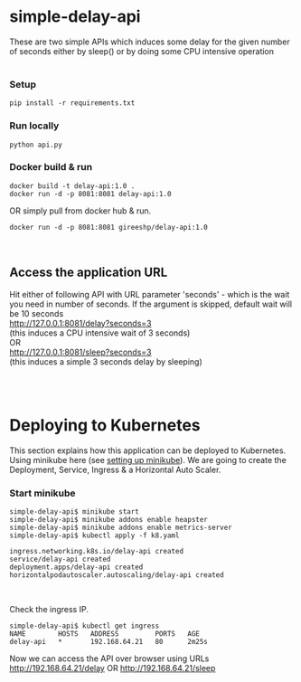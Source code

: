 # simple-delay-api
These are two simple APIs which induces some delay for the given number of seconds either by sleep() or by doing some CPU intensive operation
&nbsp;  
&nbsp;  
### Setup
```
pip install -r requirements.txt
```

### Run locally
```
python api.py
```

### Docker build & run
```
docker build -t delay-api:1.0 .
docker run -d -p 8081:8081 delay-api:1.0
```
OR simply pull from docker hub & run.
```
docker run -d -p 8081:8081 gireeshp/delay-api:1.0
```
&nbsp;  
## Access the application URL
Hit either of following API with URL parameter 'seconds' - which is the wait you need in number of seconds. If the argument is skipped, default wait will be 10 seconds  
http://127.0.0.1:8081/delay?seconds=3  
(this induces a CPU intensive wait of 3 seconds)  
OR  
http://127.0.0.1:8081/sleep?seconds=3  
(this induces a simple 3 seconds delay by sleeping)  

&nbsp;  
&nbsp;  
# Deploying to Kubernetes
This section explains how this application can be deployed to Kubernetes. Using minikube here (see [setting up minikube](https://kubernetes.io/docs/setup/learning-environment/minikube/)). We are going to create the Deployment, Service, Ingress & a Horizontal Auto Scaler.
&nbsp;  

### Start minikube
```
simple-delay-api$ minikube start
simple-delay-api$ minikube addons enable heapster
simple-delay-api$ minikube addons enable metrics-server
simple-delay-api$ kubectl apply -f k8.yaml 

ingress.networking.k8s.io/delay-api created
service/delay-api created
deployment.apps/delay-api created
horizontalpodautoscaler.autoscaling/delay-api created
```
&nbsp;  

Check the ingress IP.
```
simple-delay-api$ kubectl get ingress
NAME        HOSTS   ADDRESS         PORTS   AGE
delay-api   *       192.168.64.21   80      2m25s
```

Now we can access the API over browser using URLs
http://192.168.64.21/delay
OR
http://192.168.64.21/sleep